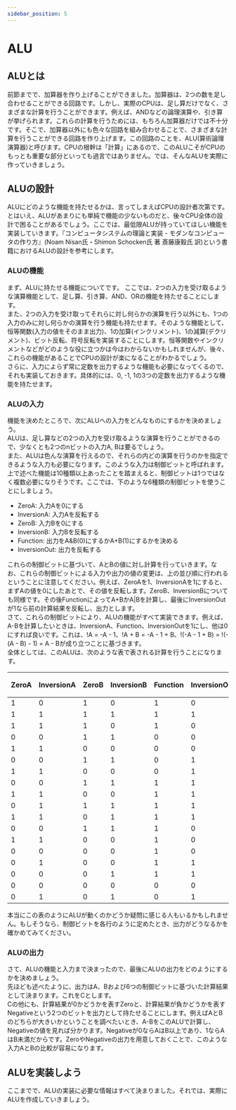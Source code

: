 ```yaml
---
sidebar_position: 5
---
```


# ALU

## ALUとは

前節までで、加算器を作り上げることができました。加算器は、2つの数を足し合わせることができる回路です。しかし、実際のCPUは、足し算だけでなく、さまざまな計算を行うことができます。例えば、ANDなどの論理演算や、引き算が挙げられます。これらの計算を行うためには、もちろん加算器だけでは不十分です。そこで、加算器以外にも色々な回路を組み合わせることで、さまざまな計算を行うことができる回路を作り上げます。この回路のことを、ALU(算術論理演算器)と呼びます。CPUの根幹は「計算」にあるので、このALUこそがCPUのもっとも重要な部分といっても過言ではありません。では、そんなALUを実際に作っていきましょう。

## ALUの設計

ALUにどのような機能を持たせるかは、言ってしまえばCPUの設計者次第です。とはいえ、ALUがあまりにも単純で機能の少ないものだと、後々CPU全体の設計で困ることがあるでしょう。ここでは、最低限ALUが持っていてほしい機能を実装していきます。『コンピュータシステムの理論と実装 - モダンなコンピュータの作り方』(Noam Nisan氏・Shimon Schocken氏 著 斎藤康毅氏 訳)という書籍におけるALUの設計を参考にします。

### ALUの機能

まず、ALUに持たせる機能についてです。
ここでは、2つの入力を受け取るような演算機能として、足し算、引き算、AND、ORの機能を持たせることにします。  
また、2つの入力を受け取ってそれらに対し何らかの演算を行う以外にも、1つの入力のみに対し何らかの演算を行う機能も持たせます。そのような機能として、恒等関数(入力の値をそのまま出力)、1の加算(インクリメント)、1の減算(デクリメント)、ビット反転、符号反転を実装することにします。恒等関数やインクリメントなどがどのような役に立つかは今はわからないかもしれませんが、後々、これらの機能があることでCPUの設計が楽になることがわかるでしょう。  
さらに、入力によらず常に定数を出力するような機能も必要になってくるので、それも実装しておきます。具体的には、0, -1, 1の3つの定数を出力するような機能を持たせます。

### ALUの入力

機能を決めたところで、次にALUへの入力をどんなものにするかを決めましょう。  
ALUは、足し算などの2つの入力を受け取るような演算を行うことができるので、少なくとも2つのnビットの入力A, Bは要るでしょう。  
また、ALUは色んな演算を行えるので、それらの内どの演算を行うのかを指定できるような入力も必要になります。このような入力は制御ビットと呼ばれます。上で述べた機能は10種類以上あったことを踏まえると、制御ビットは1つではなく複数必要になりそうです。ここでは、下のような6種類の制御ビットを使うことにしましょう。

- ZeroA: 入力Aを0にする
- InversionA: 入力Aを反転する
- ZeroB: 入力Bを0にする
- InversionB: 入力Bを反転する
- Function: 出力をA&B(0)にするかA+B(1)にするかを決める
- InversionOut: 出力を反転する

これらの制御ビットに基づいて、AとBの値に対し計算を行っていきます。なお、これらの制御ビットによる入力や出力の値の変更は、上の並び順に行われるということに注意してください。例えば、ZeroAを1、InversionAを1にすると、まずAの値を0にしたあとで、その値を反転します。ZeroB、InversionBについても同様です。その後FunctionによってA+BかA|Bを計算し、最後にInversionOutが1なら前の計算結果を反転し、出力とします。  
さて、これらの制御ビットにより、ALUの機能がすべて実装できます。例えば、A-Bを計算したいときは、InversionA、Function、InversionOutを1にし、他は0にすれば良いです。これは、!A = -A - 1、!A + B = -A - 1 + B、!(-A - 1 + B) = !(-(A - B) - 1) = A - Bが成り立つことに基づきます。  
全体としては、このALUは、次のような表で表される計算を行うことになります。

| ZeroA | InversionA | ZeroB | InversionB | Function | InversionOut | 出力 |
| ----- | ---------- | ----- | ---------- | -------- | ------------ | ---- |
| 1     | 0          | 1     | 0          | 1        | 0            | 0    |
| 1     | 1          | 1     | 1          | 1        | 1            | 1    |
| 1     | 1          | 1     | 0          | 1        | 0            | -1   |
| 0     | 0          | 1     | 1          | 0        | 0            | A    |
| 1     | 1          | 0     | 0          | 0        | 0            | B    |
| 0     | 0          | 1     | 1          | 0        | 1            | !A   |
| 1     | 1          | 0     | 0          | 0        | 1            | !B   |
| 0     | 0          | 1     | 1          | 1        | 1            | -A   |
| 1     | 1          | 0     | 0          | 1        | 1            | -B   |
| 0     | 1          | 1     | 1          | 1        | 1            | A+1  |
| 1     | 1          | 0     | 1          | 1        | 1            | B+1  |
| 0     | 0          | 1     | 1          | 1        | 0            | A-1  |
| 1     | 1          | 0     | 0          | 1        | 0            | B-1  |
| 0     | 0          | 0     | 0          | 1        | 0            | A+B  |
| 0     | 1          | 0     | 0          | 1        | 1            | A-B  |
| 0     | 0          | 0     | 1          | 1        | 1            | B-A  |
| 0     | 0          | 0     | 0          | 0        | 0            | A&B  |
| 0     | 1          | 0     | 1          | 0        | 1            | A\|B |

本当にこの表のようにALUが動くのかどうか疑問に感じる人もいるかもしれません。もしそうなら、制御ビットを各行のように定めたとき、出力がどうなるかを確かめてみてください。

### ALUの出力

さて、ALUの機能と入力まで決まったので、最後にALUの出力をどのようにするかを決めましょう。  
先ほども述べたように、出力はA、Bおよび6つの制御ビットに基づいた計算結果として決まります。これをCとします。  
Cの他にも、計算結果が0かどうかを表すZeroと、計算結果が負かどうかを表すNegativeという2つのビットを出力として持たせることにします。例えばAとBのどちらが大きいかということを調べたいとき、A-BをこのALUで計算し、Negativeの値を見れば分かります。Negativeが0ならAはB以上であり、1ならAはB未満だからです。ZeroやNegativeの出力を用意しておくことで、このような入力AとBの比較が容易になります。

## ALUを実装しよう

ここまでで、ALUの実装に必要な情報はすべて決まりました。それでは、実際にALUを作成していきましょう。
